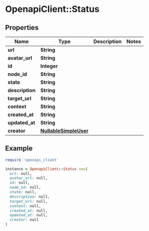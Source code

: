# OpenapiClient::Status

## Properties

| Name | Type | Description | Notes |
| ---- | ---- | ----------- | ----- |
| **url** | **String** |  |  |
| **avatar_url** | **String** |  |  |
| **id** | **Integer** |  |  |
| **node_id** | **String** |  |  |
| **state** | **String** |  |  |
| **description** | **String** |  |  |
| **target_url** | **String** |  |  |
| **context** | **String** |  |  |
| **created_at** | **String** |  |  |
| **updated_at** | **String** |  |  |
| **creator** | [**NullableSimpleUser**](NullableSimpleUser.md) |  |  |

## Example

```ruby
require 'openapi_client'

instance = OpenapiClient::Status.new(
  url: null,
  avatar_url: null,
  id: null,
  node_id: null,
  state: null,
  description: null,
  target_url: null,
  context: null,
  created_at: null,
  updated_at: null,
  creator: null
)
```

